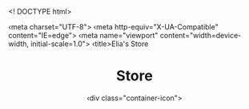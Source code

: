 <! DOCTYPE html>
<html lang="en">
<head>
‹meta
charset="UTF-8">
‹meta http-equiv="X-UA-Compatible" content="IE=edge">
‹meta name="viewport" content="width=device-width, initial-scale=1.0"> ‹title>Elia's Store</title> <link rel="stylesheet" href="styles.css">
</head> <body>
<header>
<h1>Store</h1>
‹div class="container-icon">
<svg xmlns="http://www.w3.org/2000/svg" fill="none" viewBox="0 0 24 24" stroke-width="1.5" stroke="*
‹path stroke-linecap="round" stroke-linejoin="round" d="M2.25 3h1.386c.51 0.955.343 1.087.8351
</svg>
</ div>
</header>
</body>
</html>|
